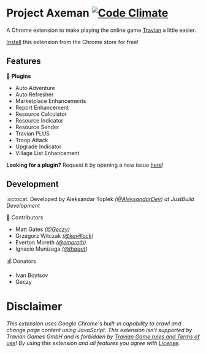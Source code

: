 # Project Axeman [![Code Climate](https://codeclimate.com/github/JustBuild/Project-Axeman/badges/gpa.svg)](https://codeclimate.com/github/JustBuild/Project-Axeman)

A Chrome extension to make playing the online game [Travian](https://www.travian.com/) a little easier.

[Install](https://chrome.google.com/webstore/detail/project-axeman/jdpilgbpoogpebhhfbbgpaebkndebmee?hl=en) this extension from the Chrome store for free! 

## Features

:lipstick: **Plugins**

- Auto Adventure
- Auto Refresher
- Marketplace Enhancements
- Report Enhancement
- Resource Calculator
- Resource Indicator
- Resource Sender
- Travian PLUS
- Troop Attack
- Upgrade Indicator
- Village List Enhancement

**Looking for a plugin?** Request it by opening a new issue [here](https://github.com/JustBuild/Project-Axeman/issues/new)!

## Development

:octocat: Developed by Aleksandar Toplek _([@AleksandarDev](https://github.com/AleksandarDev "Aleksandar Toplek on github")) at JustBuild Development_

:speech_balloon: Contributors

- Matt Gates _([@Geczy](https://github.com/Geczy))_
- Grzegorz Witczak _([@kavillock](https://github.com/kavillock "Grzegorz Witczak on github"))_
- Everton Moreth _([@emoreth](https://github.com/emoreth "Everton Moreth on github"))_
- Ignacio Munizaga _([@thagat](https://github.com/emoreth "Everton Moreth on github"))_

:moneybag: Donators

- Ivan Boytsov
- Geczy

# Disclaimer

_This extension uses Google Chrome's built-in capability to crawl and change page content using JavaScript. This extension isn't supported by Travian Games GmbH and is forbidden by [Travian Game rules and Terms of use](http://agb.traviangames.com/Travian_EN_Terms.pdf "Travian Terms of use (English)")! By using this extension and all features you agree with [License](https://github.com/JustBuild/Project-Axeman/blob/master/LICENSE.md "EULA on github")._
